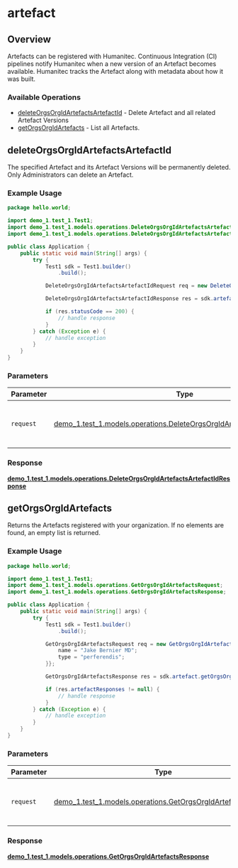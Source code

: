 # artefact

## Overview

Artefacts can be registered with Humanitec. Continuous Integration (CI) pipelines notify Humanitec when a new version of an Artefact becomes available. Humanitec tracks the Artefact along with metadata about how it was built.
<SchemaDefinition schemaRef="#/components/schemas/ArtefactRequest" />


### Available Operations

* [deleteOrgsOrgIdArtefactsArtefactId](#deleteorgsorgidartefactsartefactid) - Delete Artefact and all related Artefact Versions
* [getOrgsOrgIdArtefacts](#getorgsorgidartefacts) - List all Artefacts.

## deleteOrgsOrgIdArtefactsArtefactId

The specified Artefact and its Artefact Versions will be permanently deleted. Only Administrators can delete an Artefact.

### Example Usage

```java
package hello.world;

import demo_1.test_1.Test1;
import demo_1.test_1.models.operations.DeleteOrgsOrgIdArtefactsArtefactIdRequest;
import demo_1.test_1.models.operations.DeleteOrgsOrgIdArtefactsArtefactIdResponse;

public class Application {
    public static void main(String[] args) {
        try {
            Test1 sdk = Test1.builder()
                .build();

            DeleteOrgsOrgIdArtefactsArtefactIdRequest req = new DeleteOrgsOrgIdArtefactsArtefactIdRequest("iusto", "excepturi");            

            DeleteOrgsOrgIdArtefactsArtefactIdResponse res = sdk.artefact.deleteOrgsOrgIdArtefactsArtefactId(req);

            if (res.statusCode == 200) {
                // handle response
            }
        } catch (Exception e) {
            // handle exception
        }
    }
}
```

### Parameters

| Parameter                                                                                                                                         | Type                                                                                                                                              | Required                                                                                                                                          | Description                                                                                                                                       |
| ------------------------------------------------------------------------------------------------------------------------------------------------- | ------------------------------------------------------------------------------------------------------------------------------------------------- | ------------------------------------------------------------------------------------------------------------------------------------------------- | ------------------------------------------------------------------------------------------------------------------------------------------------- |
| `request`                                                                                                                                         | [demo_1.test_1.models.operations.DeleteOrgsOrgIdArtefactsArtefactIdRequest](../../models/operations/DeleteOrgsOrgIdArtefactsArtefactIdRequest.md) | :heavy_check_mark:                                                                                                                                | The request object to use for the request.                                                                                                        |


### Response

**[demo_1.test_1.models.operations.DeleteOrgsOrgIdArtefactsArtefactIdResponse](../../models/operations/DeleteOrgsOrgIdArtefactsArtefactIdResponse.md)**


## getOrgsOrgIdArtefacts

Returns the Artefacts registered with your organization. If no elements are found, an empty list is returned.

### Example Usage

```java
package hello.world;

import demo_1.test_1.Test1;
import demo_1.test_1.models.operations.GetOrgsOrgIdArtefactsRequest;
import demo_1.test_1.models.operations.GetOrgsOrgIdArtefactsResponse;

public class Application {
    public static void main(String[] args) {
        try {
            Test1 sdk = Test1.builder()
                .build();

            GetOrgsOrgIdArtefactsRequest req = new GetOrgsOrgIdArtefactsRequest("nisi") {{
                name = "Jake Bernier MD";
                type = "perferendis";
            }};            

            GetOrgsOrgIdArtefactsResponse res = sdk.artefact.getOrgsOrgIdArtefacts(req);

            if (res.artefactResponses != null) {
                // handle response
            }
        } catch (Exception e) {
            // handle exception
        }
    }
}
```

### Parameters

| Parameter                                                                                                               | Type                                                                                                                    | Required                                                                                                                | Description                                                                                                             |
| ----------------------------------------------------------------------------------------------------------------------- | ----------------------------------------------------------------------------------------------------------------------- | ----------------------------------------------------------------------------------------------------------------------- | ----------------------------------------------------------------------------------------------------------------------- |
| `request`                                                                                                               | [demo_1.test_1.models.operations.GetOrgsOrgIdArtefactsRequest](../../models/operations/GetOrgsOrgIdArtefactsRequest.md) | :heavy_check_mark:                                                                                                      | The request object to use for the request.                                                                              |


### Response

**[demo_1.test_1.models.operations.GetOrgsOrgIdArtefactsResponse](../../models/operations/GetOrgsOrgIdArtefactsResponse.md)**

